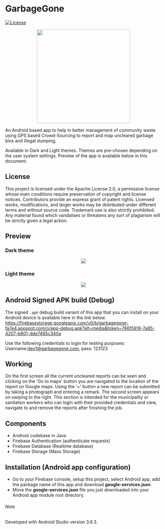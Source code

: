 # GarbageGone
[![License](https://img.shields.io/badge/License-Apache%202.0-blue.svg)](https://opensource.org/licenses/Apache-2.0)
<p align="center"><img src="https://firebasestorage.googleapis.com/v0/b/garbagegone-fa7e4.appspot.com/o/ggicon.jpg?alt=media&token=3808947e-8807-4c19-890c-95d82de4c0c7" height="300" width="300"></p> 

An Android based app to help in better management of community waste using GPS based Crowd-Sourcing to report and map uncleared garbage bins and illegal dumping.

Available in Dark and Light themes. Themes are pre-chosen depending on the user system settings. Preview of the app is available below in this document. 
## License
This project is licensed under the Apache License 2.0, a permissive license whose main conditions require preservation of copyright and license notices. Contributors provide an express grant of patent rights. Licensed works, modifications, and larger works may be distributed under different terms and without source code. Trademark use is also strictly prohibited. Any material found which vandalises or threatens any sort of plagiarism will be strictly given a legal action.

## Preview

### Dark theme 
<p align="center"><img src="https://firebasestorage.googleapis.com/v0/b/garbagegone-fa7e4.appspot.com/o/darkSC.jpg?alt=media&token=a1534240-3082-4523-91c9-38f5c29ad360"></p> 

### Light theme
<p align="center"><img src="https://firebasestorage.googleapis.com/v0/b/garbagegone-fa7e4.appspot.com/o/lightSC.jpg?alt=media&token=3b65bb9c-f6a5-4a34-9553-7291326ac748"></p> 

## Android Signed APK build (Debug)
The signed ```.apk``` debug build variant of this app that you can install on your Android device is available here in the link below. \
https://firebasestorage.googleapis.com/v0/b/garbagegone-fa7e4.appspot.com/o/app-debug.apk?alt=media&token=766f5919-7a85-4207-b801-dde7465c340a

Use the following credentials to login for testing purposes: Username:dev1@garbagegone.com, pass: 123123

## Working
On the first screen all the current uncleared reports can be seen and clicking on the 'Go to maps' button you are navigated to the location of the report on Google maps. Using the '+' button a new report can be submitted by taking a photograph and entering a remark.
The second screen appears on swiping to the right. This section is intended for the municipality or sanitation workers who can login with their provided credentials and view, navigate to and remove the reports after finishing the job.

## Components
- Android codebase in Java 
- Firebase Authentication    (authenticate requests)
- Firebase Database          (Realtime database)
- Firebase Storage           (Mass Storage)

## Installation (Android app configuration)
- Go to your Firebase console, setup this project, select Android app, add the package name of this app and download <b>google-services.json</b>.
- Move the <b>google-services.json</b> file you just downloaded into your Android app module root directory.
###### Note 
Developed with Android Studio version 3.6.3.
